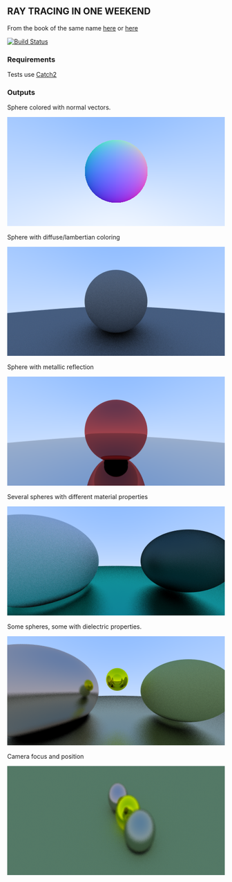 ## RAY TRACING IN ONE WEEKEND
From the book of the same name [here](https://github.com/RayTracing/InOneWeekend) or [here](http://www.realtimerendering.com/raytracing/Ray%20Tracing%20in%20a%20Weekend.pdf)

[![Build Status](https://travis-ci.org/stfnwong/rt1w.svg?branch=master)](https://travis-ci.org/stfnwong/rt1w)

### Requirements
Tests use [Catch2](https://github.com/catchorg/Catch2)

### Outputs
Sphere colored with normal vectors.

![Sphere normals](docs/images/normal_sphere.png)

Sphere with diffuse/lambertian coloring 

![Sphere diffuse](docs/images/diffuse_sphere.png)

Sphere with metallic reflection

![Sphere metallic](docs/images/metal_sphere.png)

Several spheres with different material properties

![Many Spheres](docs/images/many_spheres_material.png)

Some spheres, some with dielectric properties.

![Dielectric Spheres](docs/images/dielectric_spheres.png)

Camera focus and position

![Camera Focus](docs/images/camera_focus.png)

